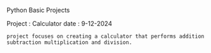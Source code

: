 Python Basic Projects

Project : Calculator 
    date : 9-12-2024

    project focuses on creating a calculator that performs addition subtraction multiplication and division.